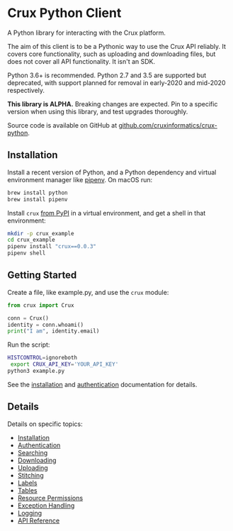 # Crux Python Client

A Python library for interacting with the Crux platform.

The aim of this client is to be a Pythonic way to use the Crux API reliably. It covers core functionality, such as uploading and downloading files, but does not cover all API functionality. It isn't an SDK.

Python 3.6+ is recommended. Python 2.7 and 3.5 are supported but deprecated, with support planned for removal in early-2020 and mid-2020 respectively.

**This library is ALPHA.** Breaking changes are expected. Pin to a specific version when using this library, and test upgrades thoroughly.

Source code is available on GitHub at [github.com/cruxinformatics/crux-python](https://github.com/cruxinformatics/crux-python).

## Installation

Install a recent version of Python, and a Python dependency and virtual environment manager like [pipenv](https://pipenv.readthedocs.io/en/latest/). On macOS run:

```bash
brew install python
brew install pipenv
```

Install `crux` [from PyPI](https://pypi.org/project/crux/) in a virtual environment, and get a shell in that environment:

```bash
mkdir -p crux_example
cd crux_example
pipenv install "crux==0.0.3"
pipenv shell
```
## Getting Started

Create a file, like example.py, and use the `crux` module:

```python
from crux import Crux

conn = Crux()
identity = conn.whoami()
print("I am", identity.email)
```

Run the script:

```bash
HISTCONTROL=ignoreboth
 export CRUX_API_KEY='YOUR_API_KEY'
python3 example.py
```

See the [installation](installation.md) and [authentication](authentication.md) documentation for details.

## Details

Details on specific topics:

- [Installation](installation.md)
- [Authentication](authentication.md)
- [Searching](searching.md)
- [Downloading](downloading.md)
- [Uploading](uploading.md)
- [Stitching](stitching.md)
- [Labels](labels.md)
- [Tables](tables.md)
- [Resource Permissions](resource_permissions.md)
- [Exception Handling](exception_handling.md)
- [Logging](logging.md)
- [API Reference](modules.rst)
